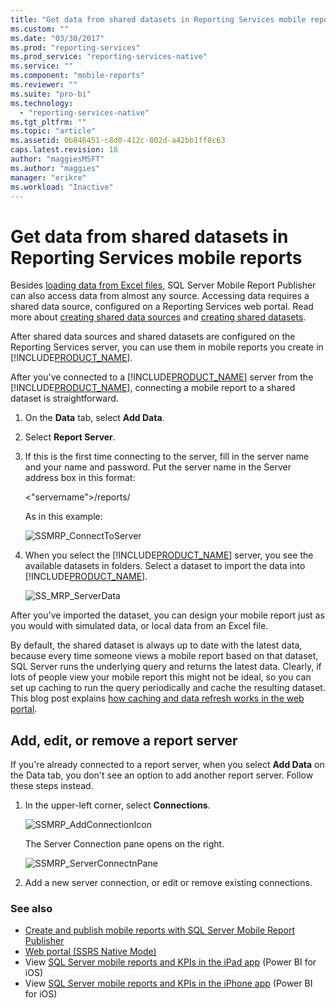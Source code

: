 ```yaml
---
title: "Get data from shared datasets in Reporting Services mobile reports | Microsoft Docs"
ms.custom: ""
ms.date: "03/30/2017"
ms.prod: "reporting-services"
ms.prod_service: "reporting-services-native"
ms.service: ""
ms.component: "mobile-reports"
ms.reviewer: ""
ms.suite: "pro-bi"
ms.technology: 
  - "reporting-services-native"
ms.tgt_pltfrm: ""
ms.topic: "article"
ms.assetid: 0b846451-c8d0-412c-802d-a42bb1ff8c63
caps.latest.revision: 18
author: "maggiesMSFT"
ms.author: "maggies"
manager: "erikre"
ms.workload: "Inactive"
---
```

# Get data from shared datasets in Reporting Services mobile reports
Besides [loading data from Excel files](../../reporting-services/mobile-reports/prepare-excel-data-for-reporting-services-mobile-reports.md), SQL Server Mobile Report Publisher can also access data from almost any source. Accessing data requires a shared data source, configured on a Reporting Services web portal. Read more about [creating shared data sources](../../reporting-services/report-data/create-modify-and-delete-shared-data-sources-ssrs.md) and [creating shared datasets](../../reporting-services/report-data/manage-shared-datasets.md).  
  
After shared data sources and shared datasets are configured on the  Reporting Services server, you can use them in mobile reports you create in [!INCLUDE[PRODUCT_NAME](../../includes/ss-mobilereptpub-short.md)].   
  
After you've connected to a [!INCLUDE[PRODUCT_NAME](../../includes/ssrsnoversion.md)] server from the [!INCLUDE[PRODUCT_NAME](../../includes/ss-mobilereptpub-short.md)], connecting a mobile report to a shared dataset is straightforward.   
  
1. On the **Data** tab, select **Add Data**.  
  
2. Select **Report Server**.   
  
3.  If this is the first time connecting to the server, fill in the server name and your name and password. Put the server name in the Server address box in this format:  
  
    \<"servername">/reports/  
  
    As in this example:  
       
    ![SSMRP_ConnectToServer](../../reporting-services/mobile-reports/media/ssmrp-connecttoserver.png)  
      
  
4. When you select the [!INCLUDE[PRODUCT_NAME](../../includes/ssrsnoversion.md)] server, you see the available datasets in folders. Select a dataset to import the data into [!INCLUDE[PRODUCT_NAME](../../includes/ss-mobilereptpub-short.md)].  
  
   ![SS_MRP_ServerData](../../reporting-services/mobile-reports/media/ss-mrp-serverdata.png)  
  
After you've imported the dataset, you can design your mobile report just as you would with simulated data, or local data from an Excel file.  
  
By default, the shared dataset is always up to date with the latest data, because every time someone views a mobile report based on that dataset, SQL Server runs the underlying query and returns the latest data. Clearly, if lots of people view your mobile report this might not be ideal, so you can set up caching to run the query periodically and cache the resulting dataset. This blog post explains [how caching and data refresh works in the web portal](http://christopherfinlan.com/2016/02/10/so-refreshinghow-data-refresh-works-with-mobile-reports-and-kpis-in-reporting-services/).  
  
## Add, edit, or remove a report server  
  
If you're already connected to a report server, when you select **Add Data** on the Data tab, you don't see an option to add another report server. Follow these steps instead.  
  
1. In the upper-left corner, select **Connections**.  
  
   ![SSMRP_AddConnectionIcon](../../reporting-services/mobile-reports/media/ssmrp-addconnectionicon.png)  
     
   The Server Connection pane opens on the right.  
     
   ![SSMRP_ServerConnectnPane](../../reporting-services/mobile-reports/media/ssmrp-serverconnectnpane.png)  
     
2. Add a new server connection, or edit or remove existing connections.  
  
### See also  
- [Create and publish mobile reports with SQL Server Mobile Report Publisher](../../reporting-services/mobile-reports/create-mobile-reports-with-sql-server-mobile-report-publisher.md)  
-  [Web portal (SSRS Native Mode)](../../reporting-services/web-portal-ssrs-native-mode.md)  
-  View [SQL Server mobile reports and KPIs in the iPad app](https://pbiwebprod-docs.azurewebsites.net/en-us/documentation/powerbi-mobile-ipad-kpis-mobile-reports)  (Power BI for iOS)  
-  View [SQL Server mobile reports and KPIs in the iPhone app](https://pbiwebprod-docs.azurewebsites.net/en-us/documentation/powerbi-mobile-iphone-kpis-mobile-reports) (Power BI for iOS)  
  
  
  
  

